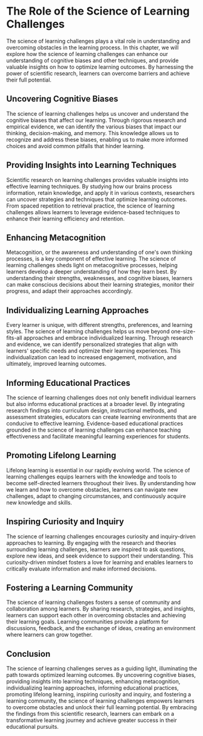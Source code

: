 The Role of the Science of Learning Challenges
=======================================================

The science of learning challenges plays a vital role in understanding and overcoming obstacles in the learning process. In this chapter, we will explore how the science of learning challenges can enhance our understanding of cognitive biases and other techniques, and provide valuable insights on how to optimize learning outcomes. By harnessing the power of scientific research, learners can overcome barriers and achieve their full potential.

Uncovering Cognitive Biases
---------------------------

The science of learning challenges helps us uncover and understand the cognitive biases that affect our learning. Through rigorous research and empirical evidence, we can identify the various biases that impact our thinking, decision-making, and memory. This knowledge allows us to recognize and address these biases, enabling us to make more informed choices and avoid common pitfalls that hinder learning.

Providing Insights into Learning Techniques
-------------------------------------------

Scientific research on learning challenges provides valuable insights into effective learning techniques. By studying how our brains process information, retain knowledge, and apply it in various contexts, researchers can uncover strategies and techniques that optimize learning outcomes. From spaced repetition to retrieval practice, the science of learning challenges allows learners to leverage evidence-based techniques to enhance their learning efficiency and retention.

Enhancing Metacognition
-----------------------

Metacognition, or the awareness and understanding of one's own thinking processes, is a key component of effective learning. The science of learning challenges sheds light on metacognitive processes, helping learners develop a deeper understanding of how they learn best. By understanding their strengths, weaknesses, and cognitive biases, learners can make conscious decisions about their learning strategies, monitor their progress, and adapt their approaches accordingly.

Individualizing Learning Approaches
-----------------------------------

Every learner is unique, with different strengths, preferences, and learning styles. The science of learning challenges helps us move beyond one-size-fits-all approaches and embrace individualized learning. Through research and evidence, we can identify personalized strategies that align with learners' specific needs and optimize their learning experiences. This individualization can lead to increased engagement, motivation, and ultimately, improved learning outcomes.

Informing Educational Practices
-------------------------------

The science of learning challenges does not only benefit individual learners but also informs educational practices at a broader level. By integrating research findings into curriculum design, instructional methods, and assessment strategies, educators can create learning environments that are conducive to effective learning. Evidence-based educational practices grounded in the science of learning challenges can enhance teaching effectiveness and facilitate meaningful learning experiences for students.

Promoting Lifelong Learning
---------------------------

Lifelong learning is essential in our rapidly evolving world. The science of learning challenges equips learners with the knowledge and tools to become self-directed learners throughout their lives. By understanding how we learn and how to overcome obstacles, learners can navigate new challenges, adapt to changing circumstances, and continuously acquire new knowledge and skills.

Inspiring Curiosity and Inquiry
-------------------------------

The science of learning challenges encourages curiosity and inquiry-driven approaches to learning. By engaging with the research and theories surrounding learning challenges, learners are inspired to ask questions, explore new ideas, and seek evidence to support their understanding. This curiosity-driven mindset fosters a love for learning and enables learners to critically evaluate information and make informed decisions.

Fostering a Learning Community
------------------------------

The science of learning challenges fosters a sense of community and collaboration among learners. By sharing research, strategies, and insights, learners can support each other in overcoming obstacles and achieving their learning goals. Learning communities provide a platform for discussions, feedback, and the exchange of ideas, creating an environment where learners can grow together.

Conclusion
----------

The science of learning challenges serves as a guiding light, illuminating the path towards optimized learning outcomes. By uncovering cognitive biases, providing insights into learning techniques, enhancing metacognition, individualizing learning approaches, informing educational practices, promoting lifelong learning, inspiring curiosity and inquiry, and fostering a learning community, the science of learning challenges empowers learners to overcome obstacles and unlock their full learning potential. By embracing the findings from this scientific research, learners can embark on a transformative learning journey and achieve greater success in their educational pursuits.
